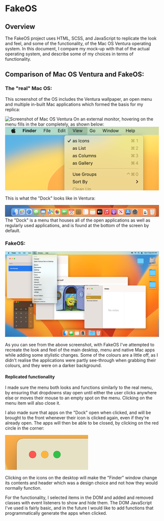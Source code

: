 # FakeOS

## Overview

The FakeOS project uses HTML, SCSS, and JavaScript to replicate the look and feel, and some of the functionality, of the Mac OS Ventura operating system. In this document, I compare my mock-up with that of the actual operating system, and describe some of my choices in terms of functionality.

## Comparison of Mac OS Ventura and FakeOS:

### The "real" Mac OS:

This screenshot of the OS includes the Ventura wallpaper, an open menu and multiple in-built Mac applications which formed the basis for my replica:

![Screenshot of Mac OS Ventura](./assets/images/screenshot-of-realOS.png)
On an external monitor, hovering on the menu fills in the bar completely, as shown below:
![Screenshot of menu on external monitor](./assets/images/menu-screenshot.png)

This is what the "Dock" looks like in Ventura:

![Screenshot of the Dock in Mac OS Ventura](./assets/images/mac-ventura-dock.png)
The "Dock" is a menu that houses all of the open applications as well as regularly used applications, and is found at the bottom of the screen by default.

### FakeOS:

![Screenshot of FakeOS](./assets/images/screenshot-of-fakeos.png)

As you can see from the above screenshot, with FakeOS I've attempted to recreate the look and feel of the main desktop, menu and native Mac apps while adding some stylistic changes. Some of the colours are a little off, as I didn't realise the applications were partly see-through when grabbing their colours, and they were on a darker background.

#### Replicated functionality

I made sure the menu both looks and functions similarly to the real menu, by ensuring that dropdowns stay open until either the user clicks anywhere else or moves their mouse to an empty spot on the menu. Clicking on the menu item will also close it.

I also made sure that apps on the "Dock" open when clicked, and will be brought to the front whenever their icon is clicked again, even if they're already open. The apps will then be able to be closed, by clicking on the red circle in the corner:

![Screenshot of close, minimise and fullscreen buttons on a Mac OS application](./assets/images/close-minimise-and-fullscreen.png)

Clicking on the icons on the desktop will make the "Finder" window change its contents and header which was a design choice and not how they would normally function.

For the functionality, I selected items in the DOM and added and removed classes with event listeners to show and hide them. The DOM JavaScript I've used is fairly basic, and in the future I would like to add functions that programmatically generate the apps when clicked.
